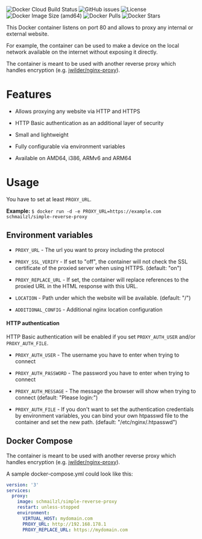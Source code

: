 ![Docker Cloud Build Status](https://img.shields.io/docker/cloud/build/schmailzl/simple-reverse-proxy)
![GitHub issues](https://img.shields.io/github/issues-raw/m-schmailzl/simple-reverse-proxy)
![License](https://img.shields.io/github/license/m-schmailzl/simple-reverse-proxy)
![Docker Image Size (amd64)](https://img.shields.io/docker/image-size/schmailzl/simple-reverse-proxy)
![Docker Pulls](https://img.shields.io/docker/pulls/schmailzl/simple-reverse-proxy)
![Docker Stars](https://img.shields.io/docker/stars/schmailzl/simple-reverse-proxy)

This Docker container listens on port 80 and allows to proxy any internal or external website.

For example, the container can be used to make a device on the local network available on the internet without exposing it directly.

The container is meant to be used with another reverse proxy which handles encryption (e.g. [jwilder/nginx-proxy](https://hub.docker.com/r/jwilder/nginx-proxy/)).

# Features

- Allows proxying any website via HTTP and HTTPS

- HTTP Basic authentication as an additional layer of security

- Small and lightweight

- Fully configurable via environment variables

- Available on AMD64, i386, ARMv6 and ARM64

# Usage

You have to set at least `PROXY_URL`.

**Example:** `$ docker run -d -e PROXY_URL=https://example.com schmailzl/simple-reverse-proxy`

## Environment variables

* `PROXY_URL` - The url you want to proxy including the protocol

* `PROXY_SSL_VERIFY` - If set to "off", the container will not check the SSL certificate of the proxied server when using HTTPS. (default: "on") 

* `PROXY_REPLACE_URL` - If set, the container will replace references to the proxied URL in the HTML response with this URL.

* `LOCATION` - Path under which the website will be available. (default: "/")

* `ADDITIONAL_CONFIG` - Additional nginx location configuration

#### HTTP authentication

HTTP Basic authentication will be enabled if you set `PROXY_AUTH_USER` and/or `PROXY_AUTH_FILE`.

* `PROXY_AUTH_USER` - The username you have to enter when trying to connect

* `PROXY_AUTH_PASSWORD` - The password you have to enter when trying to connect

* `PROXY_AUTH_MESSAGE` - The message the browser will show when trying to connect (default: "Please login:")

* `PROXY_AUTH_FILE` - If you don't want to set the authentication credentials by environment variables, you can bind your own htpasswd file to the container and set the new path. (default: "/etc/nginx/.htpasswd")

## Docker Compose

The container is meant to be used with another reverse proxy which handles encryption (e.g. [jwilder/nginx-proxy](https://hub.docker.com/r/jwilder/nginx-proxy/)).

A sample docker-compose.yml could look like this:

```yaml
version: '3'
services:
  proxy:
    image: schmailzl/simple-reverse-proxy
    restart: unless-stopped
    environment:
      VIRTUAL_HOST: mydomain.com
      PROXY_URL: http://192.168.178.1
      PROXY_REPLACE_URL: https://mydomain.com
```
